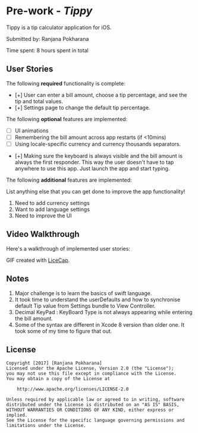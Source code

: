 # Pre-work - *Tippy*

Tippy is a tip calculator application for iOS.

Submitted by: Ranjana Pokharana

Time spent: 8 hours spent in total

## User Stories

The following **required** functionality is complete:

* [+] User can enter a bill amount, choose a tip percentage, and see the tip and total values.
* [+] Settings page to change the default tip percentage.

The following **optional** features are implemented:
* [ ] UI animations
* [ ] Remembering the bill amount across app restarts (if <10mins)
* [ ] Using locale-specific currency and currency thousands separators.
* [+] Making sure the keyboard is always visible and the bill amount is always the first responder. This way the user doesn't have to tap anywhere to use this app. Just launch the app and start typing.

The following **additional** features are implemented:

List anything else that you can get done to improve the app functionality!
1) Need to add currency settings
2) Want to add language settings
3) Need to improve the UI

## Video Walkthrough 

Here's a walkthrough of implemented user stories:

GIF created with [LiceCap](http://www.cockos.com/licecap/).

## Notes

1) Major challenge is to learn the basics of swift language.
2) It took time to understand the userDefaults and how to synchronise default Tip value from Settings bundle to View Controller.
3) Decimal KeyPad : KeyBoard Type is not always appearing while entering the bill amount. 
4) Some of the syntax are different in Xcode 8 version than older one. It took some of my time to figure that out. 



## License

    Copyright [2017] [Ranjana Pokharana]
    Licensed under the Apache License, Version 2.0 (the "License");
    you may not use this file except in compliance with the License.
    You may obtain a copy of the License at

        http://www.apache.org/licenses/LICENSE-2.0

    Unless required by applicable law or agreed to in writing, software
    distributed under the License is distributed on an "AS IS" BASIS,
    WITHOUT WARRANTIES OR CONDITIONS OF ANY KIND, either express or implied.
    See the License for the specific language governing permissions and
    limitations under the License.
